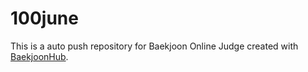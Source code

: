 # 100june
This is a auto push repository for Baekjoon Online Judge created with [BaekjoonHub](https://github.com/BaekjoonHub/BaekjoonHub).

